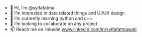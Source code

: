 - 👋 Hi, I’m @syifafatma
- 👀 I’m interested in data related things and UI/UX design
- 🌱 I’m currently learning python and c++
- 💞️ I’m looking to collaborate on any project
- 📫 Reach me on linkedin www.linkedin.com/in/syifafatmawati

<!---
syifafatma/syifafatma is a ✨ special ✨ repository because its `README.md` (this file) appears on your GitHub profile.
You can click the Preview link to take a look at your changes.
--->
